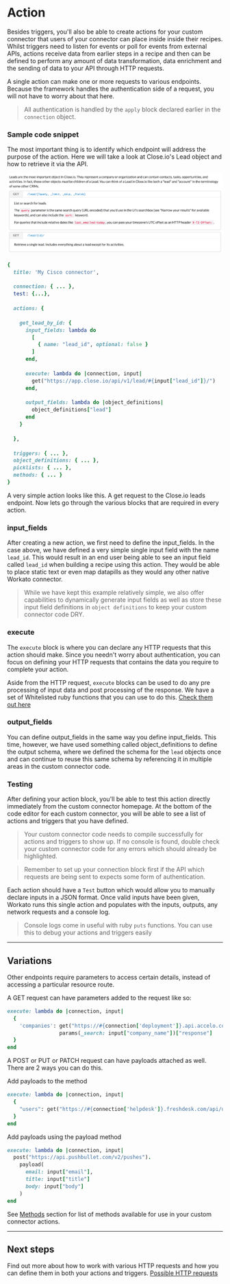# Action
Besides triggers, you'll also be able to create actions for your custom connector that users of your connector can place inside inside their recipes. Whilst triggers need to listen for events or poll for events from external APIs, actions receive data from earlier steps in a recipe and then can be defined to perform any amount of data transformation, data enrichment and the sending of data to your API through HTTP requests.

A single action can make one or more requests to various endpoints. Because the framework handles the authentication side of a request, you will not have to worry about that here.

> All authentication is handled by the `apply` block declared earlier in the `connection` object.

### Sample code snippet
The most important thing is to identify which endpoint will address the purpose of the action. Here we will take a look at Close.io's Lead object and how to retrieve it via the API.

![close.io get lead object image](/assets/images/closeio-doc.png)

```ruby
{
  title: 'My Cisco connector',

  connection: { ... },
  test: {...},

  actions: {

    get_lead_by_id: {
      input_fields: lambda do
        [
          { name: "lead_id", optional: false }
        ]
      end,

      execute: lambda do |connection, input|
        get("https://app.close.io/api/v1/lead/#{input["lead_id"]}/")
      end,

      output_fields: lambda do |object_definitions|
        object_definitions["lead"]
      end
    }

  },

  triggers: { ... },
  object_definitions: { ... },
  picklists: { ... },
  methods: { ... }
}
```

A very simple action looks like this. A get request to the Close.io leads endpoint. Now lets go through the various blocks that are required in every action.

### input_fields
After creating a new action, we first need to define the input_fields. In the case above, we have defined a very simple single input field with the name `lead_id`. This would result in an end user being able to see an input field called `lead_id` when building a recipe using this action. They would be able to place static text or even map datapills as they would any other native Workato connector.

> While we have kept this example relatively simple, we also offer capabilities to dynamically generate input fields as well as store these input field definitions in `object definitions` to keep your custom connector code DRY.

### execute
The `execute` block is where you can declare any HTTP requests that this action should make. Since you needn't worry about authentication, you can focus on defining your HTTP requests that contains the data you require to complete your action.

Aside from the HTTP request, `execute` blocks can be used to do any pre processing of input data and post processing of the response. We have a set of Whitelisted ruby functions that you can use to do this. [Check them out here]()

### output_fields
You can define output_fields in the same way you define input_fields. This time, however, we have used something called object_definitions to define the output schema, where we defined the schema for the `lead` objects once and can continue to reuse this same schema by referencing it in multiple areas in the custom connector code.

### Testing
After defining your action block, you'll be able to test this action directly immediately from the custom connector homepage. At the bottom of the code editor for each custom connector, you will be able to see a list of actions and triggers that you have defined.

> Your custom connector code needs to compile successfully for actions and triggers to show up. If no console is found, double check your custom connector code for any errors which should already be highlighted.

> Remember to set up your connection block first if the API which requests are being sent to expects some form of authentication.

Each action should have a `Test` button which would allow you to manually declare inputs in a JSON format. Once valid inputs have been given, Workato runs this single action and populates with the inputs, outputs, any network requests and a console log.

> Console logs come in useful with ruby <code>puts</code> functions. You can use this to debug your actions and triggers easily

___________

## Variations

Other endpoints require parameters to access certain details, instead of accessing a particular resource route.

A GET request can have parameters added to the request like so:

```ruby
execute: lambda do |connection, input|
  {
    'companies': get("https://#{connection['deployment']}.api.accelo.com/api/v0/companies.json").
                 params(_search: input["company_name"])["response"]
  }
end
```

A POST or PUT or PATCH request can have payloads attached as well. There are 2 ways you can do this.

Add payloads to the method

```ruby
execute: lambda do |connection, input|
  {
    "users": get("https://#{connection['helpdesk']}.freshdesk.com/api/users.json", input)["results"]
  }
end
```

Add payloads using the payload method

```ruby
execute: lambda do |connection, input|
  post("https://api.pushbullet.com/v2/pushes").
    payload(
      email: input["email"],
      title: input["title"]
      body: input["body"]
    )
end
```

See [Methods](/developing-connectors/sdk/methods.md) section for list of methods available for use in your custom connector actions.

___________

## Next steps
Find out more about how to work with various HTTP requests and how you can define them in both your actions and triggers.
[Possible HTTP requests]()
